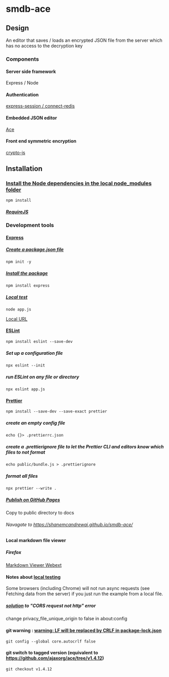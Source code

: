 # smdb-ace

## Design

An editor that saves / loads an encrypted JSON file from the server which has no access to the decryption key

### Components

#### Server side framework

Express / Node

#### Authentication

[express-session / connect-redis](https://github.com/expressjs/session#compatible-session-stores)

#### Embedded JSON editor

[Ace](https://ace.c9.io)

#### Front end symmetric encryption

[crypto-js](https://github.com/brix/crypto-js)

## Installation

### [Install the Node dependencies in the local node_modules folder](https://docs.npmjs.com/cli/v6/commands/npm-install)

    npm install

##### [RequireJS](https://requirejs.org)

### Development tools

#### [Express](https://expressjs.com/en/starter/installing.html)

##### [Create a package.json file](https://docs.npmjs.com/cli/v6/commands/npm-init)

    npm init -y

##### [Install the package](https://docs.npmjs.com/cli/v6/commands/npm-install)

    npm install express

##### [Local test](https://nodejs.org/en/docs/guides/getting-started-guide/)

    node app.js

[Local URL](http://localhost:3000)

#### [ESLint](https://eslint.org/docs/user-guide/getting-started)

    npm install eslint --save-dev

##### Set up a configuration file

    npx eslint --init

##### run ESLint on any file or directory

    npx eslint app.js

#### [Prettier](https://prettier.io/docs/en/install.html)

    npm install --save-dev --save-exact prettier

##### create an empty config file

    echo {}> .prettierrc.json

##### create a .prettierignore file to let the Prettier CLI and editors know which files to not format

    echo public/bundle.js > .prettierignore

##### format all files

    npx prettier --write .

##### [Publish on GitHub Pages](https://docs.github.com/en/pages/getting-started-with-github-pages/configuring-a-publishing-source-for-your-github-pages-site)

Copy to public directory to docs

###### Navagate to https://shanemcandrewai.github.io/smdb-ace/

#### Local markdown file viewer

##### Firefox

[Markdown Viewer Webext](https://addons.mozilla.org/en-US/firefox/addon/markdown-viewer-webext)

#### Notes about [local testing](https://developer.mozilla.org/en-US/docs/Learn/Common_questions/set_up_a_local_testing_server)

Some browsers (including Chrome) will not run async requests (see Fetching data from the server) if you just run the example from a local file.

##### [solution](https://support.mozilla.org/en-US/questions/1264280) to "CORS request not http" error

change privacy_file_unique_origin to false in about:config

#### git warning : [warning: LF will be replaced by CRLF in package-lock.json](https://git-scm.com/docs/git-config#Documentation/git-config.txt-coreautocrlf)

    git config --global core.autocrlf false

#### git switch to tagged version (equivalent to https://github.com/ajaxorg/ace/tree/v1.4.12)

    git checkout v1.4.12
